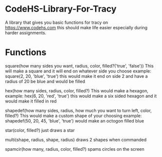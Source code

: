 # CodeHS-Library-For-Tracy
A library that gives you basic functions for tracy on https://www.codehs.com this should make life easier especially during harder assignments.

# Functions
square(how many sides you want, radius, color, filled?('true', 'false')) This will make a square and it will end on whatever side you choose example: square(2, 20, 'blue', 'true') this would make it end on side 2 and have a radius of 20 be blue and would be filled

hex(how many sides, radius, color, filled?) This would make a hexagon, example: hex(6, 20, 'red', 'true') this would make a six sided hexagon and it would make it filled in red

shapedef(how many sides, radius, how much you want to turn left, color, filled?) This would make a custom shape of your choosing example: shapedef(50, 20, 45, 'blue', 'true') would make an octogon filled blue

star(color, filled?) just draws a star

multi(shape, radius, shape, radius) draws 2 shapes when commanded

spamcir(how many, radius, color, filled?) spams circles on the screen
